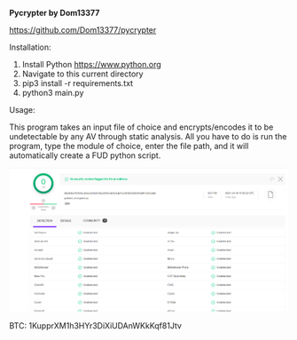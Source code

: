 **Pycrypter by Dom13377**

https://github.com/Dom13377/pycrypter


Installation:

1. Install Python https://www.python.org
2. Navigate to this current directory
3. pip3 install -r requirements.txt
4. python3 main.py

Usage:

This program takes an input file of choice and encrypts/encodes it to be undetectable by any AV through static analysis. All you have to do is run the program, type the module of choice, enter the file path, and it will automatically create a FUD python script. 


![Screenshot from 2021-04-20 00-07-56](https://github.com/Dom13377/pycrypter/blob/main/Screenshot%20from%202021-04-20%2000-07-56.png)


BTC: 1KupprXM1h3HYr3DiXiUDAnWKkKqf81Jtv
